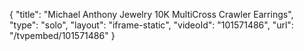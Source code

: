 {
    "title": "Michael Anthony Jewelry 10K MultiCross Crawler Earrings",
    "type": "solo",
    "layout": "iframe-static",
    "videoId": "101571486",
    "url": "\/tvpembed\/101571486"
}